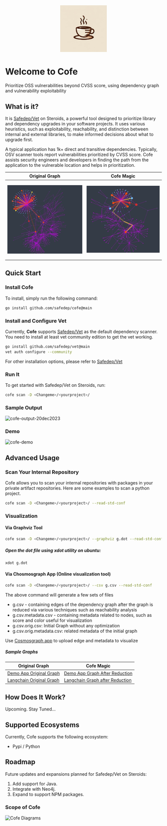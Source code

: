 <h1 align="center">
    <img alt="SafeDep Cofe" src="docs/static/img/cofe-logo.png" width="150" />
</h1>

# Welcome to Cofe
Prioritize OSS vulnerabilities beyond CVSS score, using dependency graph and vulnerability exploitability

## What is it?
It is [Safedep/Vet](https://github.com/safedep/vet) on Steroids, a powerful tool designed to prioritize library and dependency upgrades in your software projects. It uses various heuristics, such as exploitability, reachability, and distinction between internal and external libraries, to make informed decisions about what to upgrade first.

A typical application has 1k+ direct and transitive dependencies. Typically, OSV scanner tools report vulnerabilities prioritized by CVSS score. Cofe assists security engineers and developers in finding the path from the application to the vulnerable location and helps in prioritization. 

| Original Graph              | Cofe Magic   |
| ---------------------- | ---------------------- |
| <p align="center"><img alt="A typical dependency graph" src="docs/static/img/original_dep_graph.png" width="400" /></p> | <p align="center"><img alt="A typical dependency graph" src="docs/static/img/dep_graph_reachability.png" width="400" /></p> |

## Quick Start

### Install Cofe

To install, simply run the following command:

```bash
go install github.com/safedep/cofe@main
```

### Install and Configure Vet
Currently, **Cofe** supports [Safedep/Vet](https://github.com/safedep/vet) as the default dependency scanner. You need to install at least vet community edition to get the vet working.

```bash
go install github.com/safedep/vet@main
vet auth configure --community
```
For other installation options, please refer to [Safedep/Vet](https://github.com/safedep/vet) 

### Run It

To get started with Safedep/Vet on Steroids, run:

```bash
cofe scan -D <Changeme>/<yourproject>/
```

### Sample Output
![cofe-output-20dec2023](https://github.com/safedep/cofe/assets/74857/9bcd8d1b-2bd6-4e74-a093-ccb76a8d58f5)


### Demo 
![cofe-demo](https://github.com/safedep/cofe/assets/74857/8453858c-33b5-42fa-a7ed-c48671148eb5)


## Advanced Usage

### Scan Your Internal Repository

Cofe allows you to scan your internal repositories with packages in your private artifact repositories. Here are some examples to scan a python project.

```bash
cofe scan -D <Changeme>/<yourproject>/ --read-std-conf
```

### Visualization

#### Via Graphviz Tool

```bash
cofe scan -D <Changeme>/<yourproject>/ --graphviz g.dot --read-std-conf
```
##### Open the dot file using xdot utility on ubuntu:

```bash
xdot g.dot
```


#### Via Chosmosgraph App (Online visualization tool)

```bash
cofe scan -D <Changeme>/<yourproject>/ --csv g.csv --read-std-conf
```
The above command will generate a few sets of files 
* g.csv - containing edges of the dependency graph after the graph is reduced via various techniques such as reachability analysis
* g.csv.metadata.csv - containing metadata related to nodes, such as score and color useful for visualization
* g.csv.orig.csv: Initial Graph without any optimization
* g.csv.orig.metadata.csv: related metadata of the initial graph

Use [Cosmosgraph app](https://cosmograph.app/run) to upload edge and metadata to visualize

##### Sample Graphs

| Original Graph              | Cofe Magic   |
| ---------------------- | ---------------------- |
| [Demo App Original Graph](https://cosmograph.app/run/?data=https://raw.githubusercontent.com/safedep/cofe/main/samples/csvs/libs/pydemoapp2.csv.orig.csv&meta=https://raw.githubusercontent.com/safedep/cofe/main/samples/csvs/libs/pydemoapp2.csv.orig.csv.metadata.csv&gravity=0.25&repulsion=1&repulsionTheta=1.15&linkSpring=1&linkDistance=10&friction=0.85&renderLinks=true&nodeSizeScale=0.6&linkWidthScale=0.2&linkArrowsSizeScale=0.5&nodeSize=size-vuln_score&nodeColor=color-vuln_color&nodeLabel=id&linkWidth=width-avg-vuln_weight&linkColor=color-vuln_score) | [Demo App Graph After Reduction](https://cosmograph.app/run/?data=https://raw.githubusercontent.com/safedep/cofe/main/samples/csvs/libs/pydemoapp2.csv&meta=https://raw.githubusercontent.com/safedep/cofe/main/samples/csvs/libs/pydemoapp2.csv.metadata.csv&gravity=0.25&repulsion=1&repulsionTheta=1.15&linkSpring=1&linkDistance=10&friction=0.85&renderLinks=true&nodeSizeScale=0.6&linkWidthScale=0.2&linkArrowsSizeScale=0.5&nodeSize=size-vuln_score&nodeColor=color-vuln_color&nodeLabel=id&linkWidth=width-avg-vuln_weight&linkColor=color-vuln_score)  |
| [Langchain Original Graph](https://cosmograph.app/run/?data=https://raw.githubusercontent.com/safedep/cofe/main/samples/csvs/libs/langchan.csv.orig.csv&meta=https://raw.githubusercontent.com/safedep/cofe/main/samples/csvs/libs/langchan.csv.orig.csv.metadata.csv&gravity=0.25&repulsion=1&repulsionTheta=1.15&linkSpring=1&linkDistance=10&friction=0.85&renderLinks=true&nodeSizeScale=0.6&linkWidthScale=0.2&linkArrowsSizeScale=0.5&nodeSize=size-vuln_score&nodeColor=color-vuln_color&nodeLabel=id&linkWidth=width-avg-vuln_weight&linkColor=color-vuln_score) | [Langchain Graph after Reduction](https://cosmograph.app/run/?data=https://raw.githubusercontent.com/safedep/cofe/main/samples/csvs/libs/langchan.csv&meta=https://raw.githubusercontent.com/safedep/cofe/main/samples/csvs/libs/langchan.csv.metadata.csv&gravity=0.25&repulsion=1&repulsionTheta=1.15&linkSpring=1&linkDistance=10&friction=0.85&renderLinks=true&nodeSizeScale=0.6&linkWidthScale=0.2&linkArrowsSizeScale=0.5&nodeSize=size-vuln_score&nodeColor=color-vuln_color&nodeLabel=id&linkWidth=width-avg-vuln_weight&linkColor=color-vuln_score)  |


## How Does It Work?

Upcoming. Stay Tuned...

## Supported Ecosystems

Currently, Cofe supports the following ecosystem:
* Pypi / Python

## Roadmap

Future updates and expansions planned for Safedep/Vet on Steroids:
1. Add support for Java.
2. Integrate with Neo4j.
3. Expand to support NPM packages.

### Scope of Cofe 
![Cofe Diagrams](https://github.com/safedep/cofe/assets/74857/8204af99-04ad-426c-a86c-9d0716c4c1a9)


